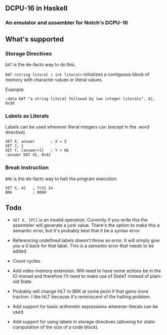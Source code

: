 ## DCPU-16 in Haskell

### An emulator and assembler for Notch's DCPU-16 


## What's supported

### Storage Directives
`DAT` is the de-facto way to do this.

`DAT <string literal | int literal>` initializes a contiguous block of memory with character values or literal values.

Example:

    :data DAT "a string literal followed by two integer literals", 42, 0x30

### Labels as Literals
Labels can be used wherever literal integers can (except in the .word directive).

    SET X, answer       ; X = 5
    SET J, 1
    SET Y, [answer+J]   ; Y = 66
    :answer DAT 42, 0x42

### Break Instruction
`BRK` is the de-facto way to halt the program execution.

    SET X, 42   ; 7c31 2a
    BRK         ; 0000

## Todo

- `SET X, [PC]` is an invalid operation. Currently if you write this the assembler will generate a junk value. There's the option to make this a semantic error, but it's probably best that it be a syntax error.

- Referencing undefined labels doesn't throw an error. It will simply give you a 0 back for that label. This is a semantic error that needs to be added.

- Count cycles.

- Add video memory extension. Will need to have some actions be in the IO monad and therefore I'll need to make use of StateT instead of plain-old State.

- Probably will change HLT to BRK at some point if that gains more traction. I like HLT because it's reminiscent of the halting problem.

- Add support for basic arithmetic expressions wherever literals can be used.

- Add support for using labels in storage directives (allowing for static computation of the size of a code block).
